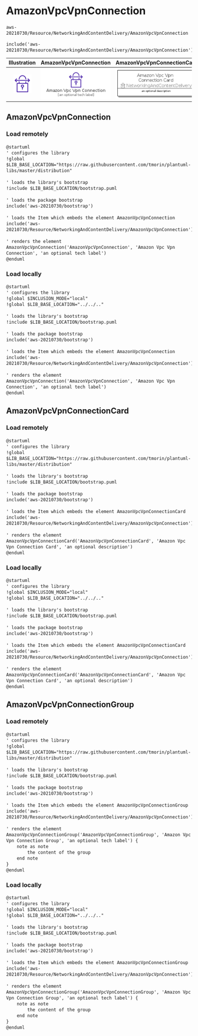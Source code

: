 # AmazonVpcVpnConnection


```text
aws-20210730/Resource/NetworkingAndContentDelivery/AmazonVpcVpnConnection
```

```text
include('aws-20210730/Resource/NetworkingAndContentDelivery/AmazonVpcVpnConnection')
```



| Illustration | AmazonVpcVpnConnection | AmazonVpcVpnConnectionCard | AmazonVpcVpnConnectionGroup |
| :---: | :---: | :---: | :---: |
| ![illustration for Illustration](../../../aws-20210730/Resource/NetworkingAndContentDelivery/AmazonVpcVpnConnection.png) | ![illustration for AmazonVpcVpnConnection](../../../aws-20210730/Resource/NetworkingAndContentDelivery/AmazonVpcVpnConnection.Local.png) | ![illustration for AmazonVpcVpnConnectionCard](../../../aws-20210730/Resource/NetworkingAndContentDelivery/AmazonVpcVpnConnectionCard.Local.png) | ![illustration for AmazonVpcVpnConnectionGroup](../../../aws-20210730/Resource/NetworkingAndContentDelivery/AmazonVpcVpnConnectionGroup.Local.png) |




## AmazonVpcVpnConnection

### Load remotely
```plantuml
@startuml
' configures the library
!global $LIB_BASE_LOCATION="https://raw.githubusercontent.com/tmorin/plantuml-libs/master/distribution"

' loads the library's bootstrap
!include $LIB_BASE_LOCATION/bootstrap.puml

' loads the package bootstrap
include('aws-20210730/bootstrap')

' loads the Item which embeds the element AmazonVpcVpnConnection
include('aws-20210730/Resource/NetworkingAndContentDelivery/AmazonVpcVpnConnection')

' renders the element
AmazonVpcVpnConnection('AmazonVpcVpnConnection', 'Amazon Vpc Vpn Connection', 'an optional tech label')
@enduml
```

### Load locally
```plantuml
@startuml
' configures the library
!global $INCLUSION_MODE="local"
!global $LIB_BASE_LOCATION="../../.."

' loads the library's bootstrap
!include $LIB_BASE_LOCATION/bootstrap.puml

' loads the package bootstrap
include('aws-20210730/bootstrap')

' loads the Item which embeds the element AmazonVpcVpnConnection
include('aws-20210730/Resource/NetworkingAndContentDelivery/AmazonVpcVpnConnection')

' renders the element
AmazonVpcVpnConnection('AmazonVpcVpnConnection', 'Amazon Vpc Vpn Connection', 'an optional tech label')
@enduml
```

## AmazonVpcVpnConnectionCard

### Load remotely
```plantuml
@startuml
' configures the library
!global $LIB_BASE_LOCATION="https://raw.githubusercontent.com/tmorin/plantuml-libs/master/distribution"

' loads the library's bootstrap
!include $LIB_BASE_LOCATION/bootstrap.puml

' loads the package bootstrap
include('aws-20210730/bootstrap')

' loads the Item which embeds the element AmazonVpcVpnConnectionCard
include('aws-20210730/Resource/NetworkingAndContentDelivery/AmazonVpcVpnConnection')

' renders the element
AmazonVpcVpnConnectionCard('AmazonVpcVpnConnectionCard', 'Amazon Vpc Vpn Connection Card', 'an optional description')
@enduml
```

### Load locally
```plantuml
@startuml
' configures the library
!global $INCLUSION_MODE="local"
!global $LIB_BASE_LOCATION="../../.."

' loads the library's bootstrap
!include $LIB_BASE_LOCATION/bootstrap.puml

' loads the package bootstrap
include('aws-20210730/bootstrap')

' loads the Item which embeds the element AmazonVpcVpnConnectionCard
include('aws-20210730/Resource/NetworkingAndContentDelivery/AmazonVpcVpnConnection')

' renders the element
AmazonVpcVpnConnectionCard('AmazonVpcVpnConnectionCard', 'Amazon Vpc Vpn Connection Card', 'an optional description')
@enduml
```

## AmazonVpcVpnConnectionGroup

### Load remotely
```plantuml
@startuml
' configures the library
!global $LIB_BASE_LOCATION="https://raw.githubusercontent.com/tmorin/plantuml-libs/master/distribution"

' loads the library's bootstrap
!include $LIB_BASE_LOCATION/bootstrap.puml

' loads the package bootstrap
include('aws-20210730/bootstrap')

' loads the Item which embeds the element AmazonVpcVpnConnectionGroup
include('aws-20210730/Resource/NetworkingAndContentDelivery/AmazonVpcVpnConnection')

' renders the element
AmazonVpcVpnConnectionGroup('AmazonVpcVpnConnectionGroup', 'Amazon Vpc Vpn Connection Group', 'an optional tech label') {
    note as note
        the content of the group
    end note
}
@enduml
```

### Load locally
```plantuml
@startuml
' configures the library
!global $INCLUSION_MODE="local"
!global $LIB_BASE_LOCATION="../../.."

' loads the library's bootstrap
!include $LIB_BASE_LOCATION/bootstrap.puml

' loads the package bootstrap
include('aws-20210730/bootstrap')

' loads the Item which embeds the element AmazonVpcVpnConnectionGroup
include('aws-20210730/Resource/NetworkingAndContentDelivery/AmazonVpcVpnConnection')

' renders the element
AmazonVpcVpnConnectionGroup('AmazonVpcVpnConnectionGroup', 'Amazon Vpc Vpn Connection Group', 'an optional tech label') {
    note as note
        the content of the group
    end note
}
@enduml
```

